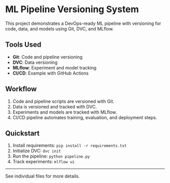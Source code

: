 # ML Pipeline Versioning System

This project demonstrates a DevOps-ready ML pipeline with versioning for code, data, and models using Git, DVC, and MLflow.

## Tools Used

- **Git**: Code and pipeline versioning
- **DVC**: Data versioning
- **MLflow**: Experiment and model tracking
- **CI/CD**: Example with GitHub Actions

## Workflow

1. Code and pipeline scripts are versioned with Git.
2. Data is versioned and tracked with DVC.
3. Experiments and models are tracked with MLflow.
4. CI/CD pipeline automates training, evaluation, and deployment steps.

## Quickstart

1. Install requirements: `pip install -r requirements.txt`
2. Initialize DVC: `dvc init`
3. Run the pipeline: `python pipeline.py`
4. Track experiments: `mlflow ui`

---

See individual files for more details.
